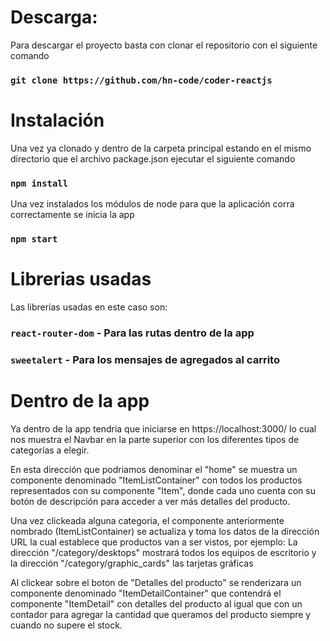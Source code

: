 # Descarga:
Para descargar el proyecto basta con clonar el repositorio con el siguiente comando
### `git clone https://github.com/hn-code/coder-reactjs`

# Instalación
Una vez ya clonado y dentro de la carpeta principal estando en el mismo directorio que  el archivo package.json ejecutar el siguiente comando
### `npm install`

Una vez instalados los módulos de node para que la aplicación corra correctamente se inicia la app
### `npm start`

# Librerias usadas
Las librerías usadas en este caso son:
### `react-router-dom` - Para las rutas dentro de la app
### `sweetalert` - Para los mensajes de agregados al carrito

# Dentro de la app
Ya dentro de la app tendria que iniciarse en https://localhost:3000/ lo cual nos muestra el Navbar en la parte superior con los diferentes tipos de categorías a elegir.

En esta dirección que podriamos denominar el "home" se muestra un componente denominado "ItemListContainer" con todos los productos representados con su componente "Item", donde cada uno cuenta con su botón de descripción para acceder a ver más detalles del producto.

Una vez clickeada alguna categoria, el componente anteriormente nombrado (ItemListContainer) se actualiza y toma los datos de la dirección URL la cual establece que productos van a ser vistos, por ejemplo:
La dirección "/category/desktops" mostrará todos los equipos de escritorio y la dirección "/category/graphic_cards" las tarjetas gráficas

Al clickear sobre el boton de "Detalles del producto" se renderizara un componente denominado "ItemDetailContainer" que contendrá el componente "ItemDetail" con detalles del producto al igual que con un contador para agregar la cantidad que queramos del producto siempre y cuando no supere el stock.